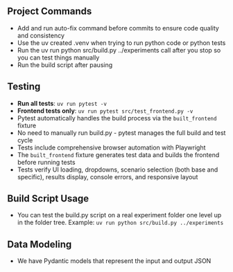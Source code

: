 ## Project Commands

- Add and run auto-fix command before commits to ensure code quality and consistency
- Use the uv created .venv when trying to run python code or python tests
- Run the uv run python src/build.py ../experiments call after you stop so you can test things manually
- Run the build script after pausing

## Testing

- **Run all tests**: `uv run pytest -v`
- **Frontend tests only**: `uv run pytest src/test_frontend.py -v`
- Pytest automatically handles the build process via the `built_frontend` fixture
- No need to manually run build.py - pytest manages the full build and test cycle
- Tests include comprehensive browser automation with Playwright
- The `built_frontend` fixture generates test data and builds the frontend before running tests
- Tests verify UI loading, dropdowns, scenario selection (both base and specific), results display, console errors, and responsive layout

## Build Script Usage

- You can test the build.py script on a real experiment folder one level up in the folder tree. Example: `uv run python src/build.py ../experiments`

## Data Modeling

- We have Pydantic models that represent the input and output JSON